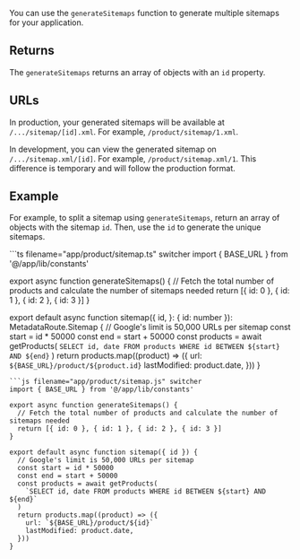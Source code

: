 You can use the `generateSitemaps` function to generate multiple
sitemaps for your application.

## Returns

The `generateSitemaps` returns an array of objects with an `id`
property.

## URLs

In production, your generated sitemaps will be available at
`/.../sitemap/[id].xml`. For example, `/product/sitemap/1.xml`.

In development, you can view the generated sitemap on
`/.../sitemap.xml/[id]`. For example, `/product/sitemap.xml/1`. This
difference is temporary and will follow the production format.

## Example

For example, to split a sitemap using `generateSitemaps`, return an
array of objects with the sitemap `id`. Then, use the `id` to generate
the unique sitemaps.

\`\`\`ts filename="app/product/sitemap.ts" switcher import { BASE_URL }
from '@/app/lib/constants'

export async function generateSitemaps() { // Fetch the total number of
products and calculate the number of sitemaps needed return \[{ id: 0 },
{ id: 1 }, { id: 2 }, { id: 3 }\] }

export default async function sitemap({ id, }: { id: number }):
MetadataRoute.Sitemap { // Google's limit is 50,000 URLs per sitemap
const start = id \* 50000 const end = start + 50000 const products =
await getProducts(
`SELECT id, date FROM products WHERE id BETWEEN ${start} AND ${end}` )
return products.map((product) =\> ({ url:
`${BASE_URL}/product/${product.id}` lastModified: product.date, })) }


    ```js filename="app/product/sitemap.js" switcher
    import { BASE_URL } from '@/app/lib/constants'

    export async function generateSitemaps() {
      // Fetch the total number of products and calculate the number of sitemaps needed
      return [{ id: 0 }, { id: 1 }, { id: 2 }, { id: 3 }]
    }

    export default async function sitemap({ id }) {
      // Google's limit is 50,000 URLs per sitemap
      const start = id * 50000
      const end = start + 50000
      const products = await getProducts(
        `SELECT id, date FROM products WHERE id BETWEEN ${start} AND ${end}`
      )
      return products.map((product) => ({
        url: `${BASE_URL}/product/${id}`
        lastModified: product.date,
      }))
    }
